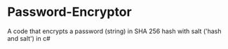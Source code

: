 # Password-Encryptor
A code that encrypts a password (string) in SHA 256 hash with salt ('hash and salt')  in c#
